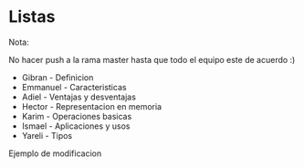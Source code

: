 # Listas

Nota: 

No hacer push a la rama master hasta que todo el equipo este de acuerdo :)



* Gibran - Definicion
* Emmanuel -  Caracteristicas
* Adiel	 - Ventajas y desventajas 
* Hector - Representacion en memoria
* Karim	 - Operaciones basicas
* Ismael	- Aplicaciones y usos 
* Yareli	 -  Tipos

Ejemplo de modificacion